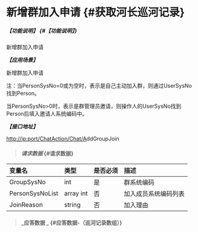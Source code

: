# 新增群加入申请 {#获取河长巡河记录}

##### _【功能说明】_ {#【功能说明】}

新增群加入申请

_**【应用场景】**_

新增群加入申请

注：当PersonSysNo=0或为空时，表示是自己主动加入群，则通过UserSysNo找到Person。

当PersonSysNo&gt;0时，表示是群管理员邀请，则操作人的UserSysNo找到Person后填入邀请人系统编码中。

_**【接口地址】**_

[http://ip:port/ChatAction/Chat/A](http://ip:port/HMQuery/PatrolRiver/GetPatrolRivers)ddGroupJoin

> #### _请求数据_ {#请求数据}

| 变量名 | 类型 | 是否必须 | 描述 |
| :--- | :--- | :--- | :--- |
| GroupSysNo | int | 是 | 群系统编码 |
| PersonSysNoList | array int | 否 | 加入成员系统编码列表 |
| JoinReason | string | 否 | 加入理由 |

> #### _应答数据 _ {#应答数据-（巡河记录数组）}



